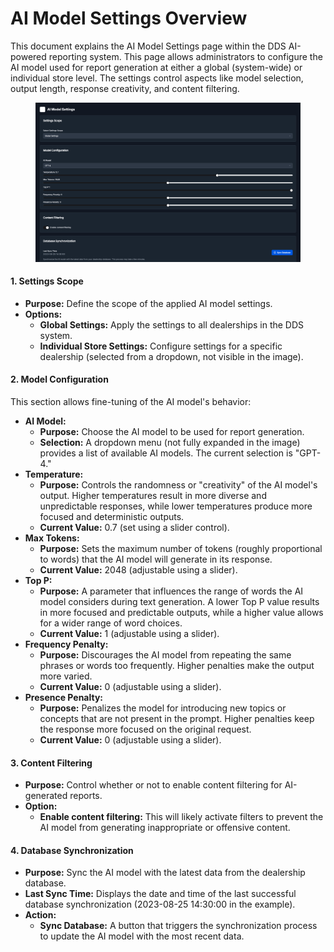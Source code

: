 # AI Model Settings Overview

This document explains the AI Model Settings page within the DDS AI-powered reporting system. This page allows administrators to configure the AI model used for report generation at either a global (system-wide) or individual store level. The settings control aspects like model selection, output length, response creativity, and content filtering.

<figure><img src="../../.gitbook/assets/image (5).png" alt=""><figcaption></figcaption></figure>

#### 1. Settings Scope

* **Purpose:** Define the scope of the applied AI model settings.
* **Options:**
  * **Global Settings:** Apply the settings to all dealerships in the DDS system.
  * **Individual Store Settings:** Configure settings for a specific dealership (selected from a dropdown, not visible in the image).

#### 2. Model Configuration

This section allows fine-tuning of the AI model's behavior:

* **AI Model:**
  * **Purpose:** Choose the AI model to be used for report generation.
  * **Selection:** A dropdown menu (not fully expanded in the image) provides a list of available AI models. The current selection is "GPT-4."
* **Temperature:**
  * **Purpose:** Controls the randomness or "creativity" of the AI model's output. Higher temperatures result in more diverse and unpredictable responses, while lower temperatures produce more focused and deterministic outputs.
  * **Current Value:** 0.7 (set using a slider control).
* **Max Tokens:**
  * **Purpose:** Sets the maximum number of tokens (roughly proportional to words) that the AI model will generate in its response.
  * **Current Value:** 2048 (adjustable using a slider).
* **Top P:**
  * **Purpose:** A parameter that influences the range of words the AI model considers during text generation. A lower Top P value results in more focused and predictable outputs, while a higher value allows for a wider range of word choices.
  * **Current Value:** 1 (adjustable using a slider).
* **Frequency Penalty:**
  * **Purpose:** Discourages the AI model from repeating the same phrases or words too frequently. Higher penalties make the output more varied.
  * **Current Value:** 0 (adjustable using a slider).
* **Presence Penalty:**
  * **Purpose:** Penalizes the model for introducing new topics or concepts that are not present in the prompt. Higher penalties keep the response more focused on the original request.
  * **Current Value:** 0 (adjustable using a slider).

#### 3. Content Filtering

* **Purpose:** Control whether or not to enable content filtering for AI-generated reports.
* **Option:**
  * **Enable content filtering:** This will likely activate filters to prevent the AI model from generating inappropriate or offensive content.

#### 4. Database Synchronization

* **Purpose:** Sync the AI model with the latest data from the dealership database.
* **Last Sync Time:** Displays the date and time of the last successful database synchronization (2023-08-25 14:30:00 in the example).
* **Action:**
  * **Sync Database:** A button that triggers the synchronization process to update the AI model with the most recent data.



